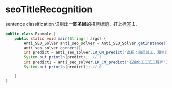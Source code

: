 # seoTitleRecognition
sentence classification
识别出**一职多岗**的招聘标题，打上标签１．
```java
public class Example {
    public static void main(String[] args) {
        Anti_SEO_Solver anti_seo_solver = Anti_SEO_Solver.getInstance();
        anti_seo_solver.connect();
        int predict = anti_seo_solver.LR_CM_predict("直招：船员普工、跟单员、电焊工、厨师");
        System.out.println(predict);  // 1
        int predict1 = anti_seo_solver.LR_CM_predict("石油化工工艺工程师");
        System.out.println(predict1); // 0

    }
}
```
